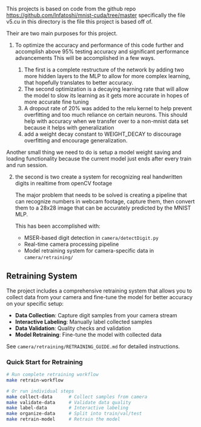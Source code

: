 
This projects is based on code from the github repo
https://github.com/Infatoshi/mnist-cuda/tree/master
specifically the file v5.cu in this directory is the file this project is based off of.


Their are two main purposes for this project. 

1. To optimize the accuracy and performance of this code further and accomplish above 95% testing accuracy and significant performance advancements
This will be accomplished in a few ways.

    1. The first is a complete restructure of the network by adding two more hidden layers to the MLP to allow for more complex learning, that hopefully translates to better accuracy.
    2. The second optimization is a decaying learning rate that will allow the model to slow its learning as it gets more accurate in hopes of more accurate fine tuning
    3. A dropout rate of 20% was added to the relu kernel to help prevent overfitting and too much reliance on certain neurons. This should help with accuracy when we transfer over to a non-mnist data set because it helps with generalization
    4. add a weight decay constant to WEIGHT_DECAY to discourage overfitting and encourage generalization. 
    
Another small thing we need to do is setup a model weight saving and loading functionality because the current model just ends after every train and run session.

2. the second is two create a system for recognizing real handwritten digits in realtime from openCV footage

    The major problem that needs to be solved is creating a pipeline that can recognize numbers in webcam footage, capture them, then convert them to a 28x28 image that can be accurately predicted by the MNIST MLP.
    
    This has been accomplished with:
    - MSER-based digit detection in `camera/detectDigit.py`
    - Real-time camera processing pipeline
    - Model retraining system for camera-specific data in `camera/retraining/`
    
## Retraining System

The project includes a comprehensive retraining system that allows you to collect data from your camera and fine-tune the model for better accuracy on your specific setup:

- **Data Collection**: Capture digit samples from your camera stream
- **Interactive Labeling**: Manually label collected samples
- **Data Validation**: Quality checks and validation
- **Model Retraining**: Fine-tune the model with collected data

See `camera/retraining/RETRAINING_GUIDE.md` for detailed instructions.

### Quick Start for Retraining

```bash
# Run complete retraining workflow
make retrain-workflow

# Or run individual steps
make collect-data      # Collect samples from camera
make validate-data     # Validate data quality
make label-data        # Interactive labeling
make organize-data     # Split into train/val/test
make retrain-model     # Retrain the model
```